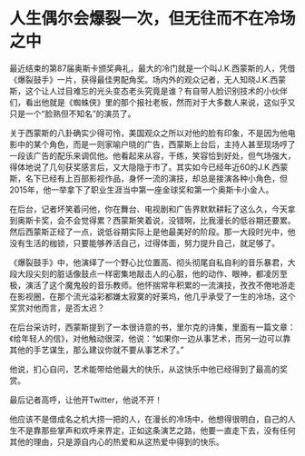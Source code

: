 # 人生偶尔会爆裂一次，但无往而不在冷场之中

最近结束的第87届奥斯卡颁奖典礼，最大的冷门就是一个叫J.K.西蒙斯的人，凭借《爆裂鼓手》一片，获得最佳男配角奖。场内外的观众记者，无人知晓J.K.西蒙斯，这个让人过目难忘的光头变态老头究竟是谁？有自带人脸识别技术的小伙伴们，看出他就是《蜘蛛侠》里的那个报社老板，然而对于大多数人来说，这似乎又只是一个“脸熟但不知名”的演员了。 

关于西蒙斯的八卦确实少得可怜，美国观众之所以对他的脸有印象，不是因为他电影中的某个角色，而是一则家喻户晓的广告，西蒙斯上台后，主持人甚至现场哼了一段该广告的配乐来调侃他。他看起来从容，干练，笑容恰到好处，但气场强大，得体地说了几句获奖感言后，又大隐隐于市了。其实如今已经年近60的J.K.西蒙斯，名下已经有上百部影视作品，身怀一流的演技，却总是接演各种小角色，但2015年，他一举拿下了职业生涯当中第一座金球奖和第一个奥斯卡小金人。 

在后台，记者坏笑着问他，你在舞台、电视剧和广告界默默耕耘了这么久，今天拿到奥斯卡奖，会不会觉得累？西蒙斯笑着说，没错啊，比我漫长的低谷期还要累。然后西蒙斯正经了一点，说低谷期实际上是他最美好的阶段。那一大段时光中，他没有生活的枷锁，只要能够养活自己，过得体面，努力提升自己，就足够了。 

《爆裂鼓手》中，他演绎了一个野心比位置高、彻头彻尾自私自利的音乐暴君，大段大段尖刻的脏话像鼓点一样密集地敲击人的心脏，他的动作、眼神，都凌厉至极，演活了这个魔鬼般的音乐教师。他怀揣常年积累的一流演技，孜孜不倦地游走在影视圈，在那个流光溢彩都嫌太寂寞的好莱坞，他几乎承受了一生的冷场，这个奖赏对他而言，是否太迟？ 

在后台采访时，西蒙斯提到了一本很诗意的书，里尔克的诗集，里面有一篇文章：《给年轻人的信》，对他触动很深，他说：“如果你一边从事艺术，而另一边可以靠其他的手艺谋生，那么建议你就不要从事艺术了。” 

他说，扪心自问，艺术能带给他最大的快乐，从这快乐中他已经得到了最高的奖赏。 

最后记者高呼，让他开Twitter，他说不开！ 

他应该不是借成名之机大捞一把的人，在漫长的冷场中，他想得很明白，自己的人生不是靠那些掌声和欢呼来界定，正如这条演艺之路，他要一直走下去，没有任何其他的理由，只是源自内心的热爱和从这热爱中得到的快乐。